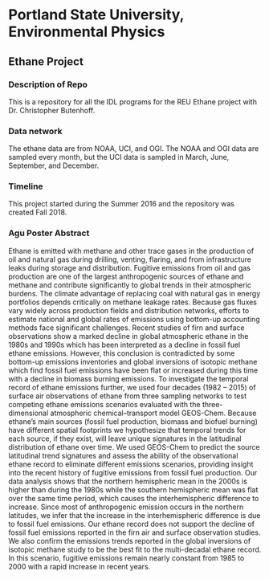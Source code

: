 # Portland State University, Environmental Physics
## Ethane Project
### Description of Repo
This is a repository for all the IDL programs for the REU Ethane project with Dr. Christopher Butenhoff.

### Data network
The ethane data are from NOAA, UCI, and OGI. The NOAA and OGI data are sampled every month, but the UCI data is sampled in March, June, September, and December.

### Timeline
This project started during the Summer 2016 and the repository was created Fall 2018.

### Agu Poster Abstract 
Ethane is emitted with methane and other trace gases in the production of oil and natural gas during drilling, venting, flaring, and from infrastructure leaks during storage and distribution. Fugitive emissions from oil and gas production are one of the largest anthropogenic sources of ethane and methane and contribute significantly to global trends in their atmospheric burdens. The climate advantage of replacing coal with natural gas in energy portfolios depends critically on methane leakage rates. Because gas fluxes vary widely across production fields and distribution networks, efforts to estimate national and global rates of emissions using bottom-up accounting methods face significant challenges. Recent studies of firn and surface observations show a marked decline in global atmospheric ethane in the 1980s and 1990s which has been interpreted as a decline in fossil fuel ethane emissions. However, this conclusion is contradicted by some bottom-up emissions inventories and global inversions of isotopic methane which find fossil fuel emissions have been flat or increased during this time with a decline in biomass burning emissions. To investigate the temporal record of ethane emissions further, we used four decades (1982 – 2015) of surface air observations of ethane from three sampling networks to test competing ethane emissions scenarios evaluated with the three-dimensional atmospheric chemical–transport model GEOS-Chem. Because ethane’s main sources (fossil fuel production, biomass and biofuel burning) have different spatial footprints we hypothesize that temporal trends for each source, if they exist, will leave unique signatures in the latitudinal distribution of ethane over time. We used GEOS-Chem to predict the source latitudinal trend signatures and assess the ability of the observational ethane record to eliminate different emissions scenarios, providing insight into the recent history of fugitive emissions from fossil fuel production. Our data analysis shows that the northern hemispheric mean in the 2000s is higher than during the 1980s while the southern hemispheric mean was flat over the same time period, which causes the interhemispheric difference to increase. Since most of anthropogenic emission occurs in the northern latitudes, we infer that the increase in the interhemispheric difference is due to fossil fuel emissions. Our ethane record does not support the decline of fossil fuel emissions reported in the firn air and surface observation studies. We also confirm the emissions trends reported in the global inversions of isotopic methane study to be the best fit to the multi-decadal ethane record. In this scenario, fugitive emissions remain nearly constant from 1985 to 2000 with a rapid increase in recent years. 
